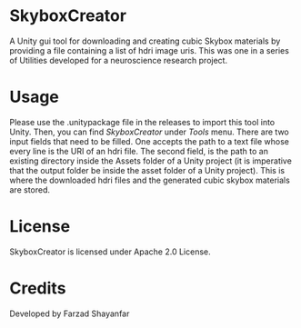 # SkyboxCreator
A Unity gui tool for downloading and creating cubic Skybox materials by providing
a file containing a list of hdri image uris. This was one in a series of 
Utilities developed for a neuroscience research project.

# Usage
Please use the .unitypackage file in the releases to import this tool into Unity.
Then, you can find *SkyboxCreator* under *Tools* menu. There are two input fields that 
need to be filled. One accepts the path to a text file whose every line is the URI of
an hdri file. The second field, is the path to an existing directory inside the Assets
folder of a Unity project (it is imperative that the output folder be inside the asset
folder of a Unity project). This is where the downloaded hdri files and the generated
cubic skybox materials are stored.

# License
SkyboxCreator is licensed under Apache 2.0 License.

# Credits
Developed by Farzad Shayanfar